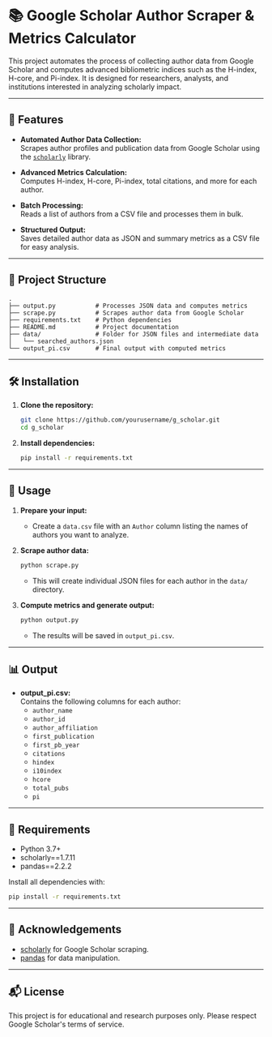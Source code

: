 # 📚 Google Scholar Author Scraper & Metrics Calculator

This project automates the process of collecting author data from Google Scholar and computes advanced bibliometric indices such as the H-index, H-core, and Pi-index. It is designed for researchers, analysts, and institutions interested in analyzing scholarly impact.

---

## 🚀 Features

- **Automated Author Data Collection:**  
  Scrapes author profiles and publication data from Google Scholar using the [`scholarly`](https://github.com/scholarly-python-package/scholarly) library.

- **Advanced Metrics Calculation:**  
  Computes H-index, H-core, Pi-index, total citations, and more for each author.

- **Batch Processing:**  
  Reads a list of authors from a CSV file and processes them in bulk.

- **Structured Output:**  
  Saves detailed author data as JSON and summary metrics as a CSV file for easy analysis.

---

## 📂 Project Structure

```
.
├── output.py           # Processes JSON data and computes metrics
├── scrape.py           # Scrapes author data from Google Scholar
├── requirements.txt    # Python dependencies
├── README.md           # Project documentation
├── data/               # Folder for JSON files and intermediate data
│   └── searched_authors.json
└── output_pi.csv       # Final output with computed metrics
```

---

## 🛠️ Installation

1. **Clone the repository:**
   ```sh
   git clone https://github.com/yourusername/g_scholar.git
   cd g_scholar
   ```

2. **Install dependencies:**
   ```sh
   pip install -r requirements.txt
   ```

---

## 📑 Usage

1. **Prepare your input:**
   - Create a `data.csv` file with an `Author` column listing the names of authors you want to analyze.

2. **Scrape author data:**
   ```sh
   python scrape.py
   ```
   - This will create individual JSON files for each author in the `data/` directory.

3. **Compute metrics and generate output:**
   ```sh
   python output.py
   ```
   - The results will be saved in `output_pi.csv`.

---

## 📊 Output

- **output_pi.csv:**  
  Contains the following columns for each author:
  - `author_name`
  - `author_id`
  - `author_affiliation`
  - `first_publication`
  - `first_pb_year`
  - `citations`
  - `hindex`
  - `i10index`
  - `hcore`
  - `total_pubs`
  - `pi`

---

## 📝 Requirements

- Python 3.7+
- scholarly==1.7.11
- pandas==2.2.2

Install all dependencies with:
```sh
pip install -r requirements.txt
```

---

## 🙏 Acknowledgements

- [scholarly](https://github.com/scholarly-python-package/scholarly) for Google Scholar scraping.
- [pandas](https://pandas.pydata.org/) for data manipulation.

---

## 📬 License

This project is for educational and research purposes only. Please respect Google Scholar's terms of service.